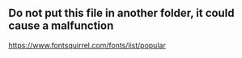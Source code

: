 
## Do not put this file in another folder, it could cause a malfunction
https://www.fontsquirrel.com/fonts/list/popular